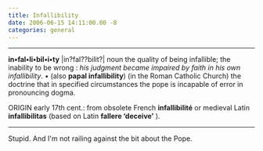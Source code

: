```yaml
---
title: Infallibility
date: 2006-06-15 14:11:00.00 -8
categories: general
---
```

* * *

**in•fal•li•bil•i•ty** |in?fal??bilit?|
noun
the quality of being infallible; the inability to be wrong : _his judgment became impaired by faith in his own infallibility_. • (also **papal infallibility**) (in the Roman Catholic Church) the doctrine that in specified circumstances the pope is incapable of error in pronouncing dogma.

ORIGIN early 17th cent.: from obsolete French **infallibilité** or medieval Latin **infallibilitas** (based on Latin **fallere ‘deceive’** ).

* * *

Stupid. And I'm not railing against the bit about the Pope.
